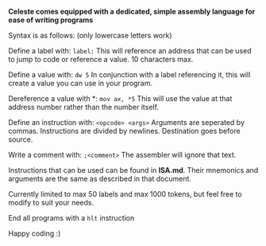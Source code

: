 __Celeste comes equipped with a dedicated, simple assembly language for ease of writing programs__

Syntax is as follows: (only lowercase letters work)

Define a label with:
`label:`
This will reference an address that can be used to jump to code or reference a value. 10 characters max.

Define a value with:
`dw 5`
In conjunction with a label referencing it, this will create a value you can use in your program.

Dereference a value with *:
`mov ax, *5`
This will use the value at that address number rather than the number itself.

Define an instruction with:
`<opcode> <args>`
Arguments are seperated by commas. Instructions are divided by newlines. Destination goes before source.

Write a comment with:
`;<comment>`
The assembler will ignore that text.

Instructions that can be used can be found in **ISA.md**. Their mnemonics and arguments are the same as described in that document.

Currently limited to max 50 labels and max 1000 tokens, but feel free to modify to suit your needs.

End all programs with a `hlt` instruction

Happy coding :)
